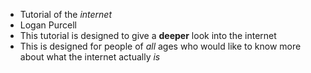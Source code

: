 - Tutorial of the _internet_
- Logan Purcell
- This tutorial is designed to give a **deeper** look into the internet
- This is designed for people of _all_ ages who would like to know more about what the internet actually _is_
<!---
lpinfotc/lpinfotc is a ✨ special ✨ repository because its `README.md` (this file) appears on your GitHub profile.
You can click the Preview link to take a look at your changes.
--->
